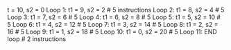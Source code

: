 t = 10, s2 = 0
Loop 1: t1 = 9, s2 = 2 # 5 instructions
Loop 2: t1 = 8, s2 = 4 # 5
Loop 3: t1 = 7, s2 = 6 # 5
Loop 4: t1 = 6, s2 = 8 # 5
Loop 5: t1 = 5, s2 = 10 # 5
Loop 6: t1 = 4, s2 = 12 # 5
Loop 7: t1 = 3, s2 = 14 # 5
Loop 8: t1 = 2, s2 = 16 # 5
Loop 9: t1 = 1, s2 = 18 # 5
Loop 10: t1 = 0, s2 = 20 # 5
Loop 11: END loop # 2 instructions